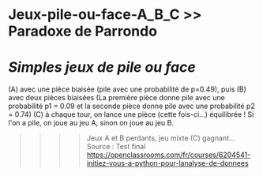 # **Jeux-pile-ou-face-A_B_C >> Paradoxe de Parrondo**
# *Simples jeux de pile ou face*
(A) avec une pièce biaisée (pile avec une probabilité de p=0.49),
puis 
(B) avec deux pièces biaisées (La première pièce donne pile avec une probabilité p1 = 0.09 et
                                la seconde pièce donne pile avec une probabilité p2 = 0.74)
(C) à chaque tour, on lance une pièce (cette fois-ci...) équilibrée ! Si l'on a pile, on joue au jeu A, sinon on joue au jeu B.

>>>>Jeux A et B perdants, jeu mixte (C) gagnant...
>>>>Source : Test final https://openclassrooms.com/fr/courses/6204541-initiez-vous-a-python-pour-lanalyse-de-donnees
